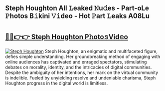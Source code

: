 ## Steph Houghton All 𝙻eaked 𝙽u𝚍es - Part-oLe 𝙿hotos B𝚒kini 𝚅𝚒deo - Hot 𝙿art 𝙻eaks A08Lu

# <h2><a href="http://ld40ae.urlbe.top/?page=Steph+Houghton">🔗🔗👉👉 Steph Houghton P𝚑oto𝚜Vid𝚎o</a></h2>

[![Steph Houghton](https://i.imgur.com/eBuTRDB.gif)](http://ld40ae.urlbe.top/?page=Steph+Houghton)
Steph Houghton, an enigmatic and multifaceted figure, defies simple understanding. Her groundbreaking method of engaging with online audiences has captivated and enraged spectators, stimulating debates on morality, identity, and the intricacies of digital communities. Despite the ambiguity of her intentions, her mark on the virtual community is indelible. Fueled by unyielding resolve and undeniable charisma, Steph Houghton progress in the digital world is limitless.
